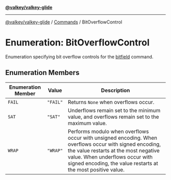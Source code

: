 [**@valkey/valkey-glide**](../../README.md)

***

[@valkey/valkey-glide](../../modules.md) / [Commands](../README.md) / BitOverflowControl

# Enumeration: BitOverflowControl

Enumeration specifying bit overflow controls for the [bitfield](../../BaseClient/classes/BaseClient.md#bitfield) command.

## Enumeration Members

| Enumeration Member | Value | Description |
| ------ | ------ | ------ |
| <a id="fail"></a> `FAIL` | `"FAIL"` | Returns `None` when overflows occur. |
| <a id="sat"></a> `SAT` | `"SAT"` | Underflows remain set to the minimum value, and overflows remain set to the maximum value. |
| <a id="wrap"></a> `WRAP` | `"WRAP"` | Performs modulo when overflows occur with unsigned encoding. When overflows occur with signed encoding, the value restarts at the most negative value. When underflows occur with signed encoding, the value restarts at the most positive value. |
